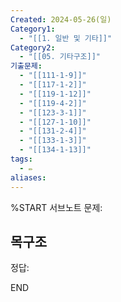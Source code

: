 ```yaml
---
Created: 2024-05-26(일)
Category1:
  - "[[1. 일반 및 기타]]"
Category2:
  - "[[05. 기타구조]]"
기출문제:
  - "[[111-1-9]]"
  - "[[117-1-2]]"
  - "[[119-1-12]]"
  - "[[119-4-2]]"
  - "[[123-3-1]]"
  - "[[127-1-10]]"
  - "[[131-2-4]]"
  - "[[133-1-3]]"
  - "[[134-1-13]]"
tags:
  - ✏️
aliases:
---
```


%START
서브노트
문제:  
## 목구조 

정답: 


END

